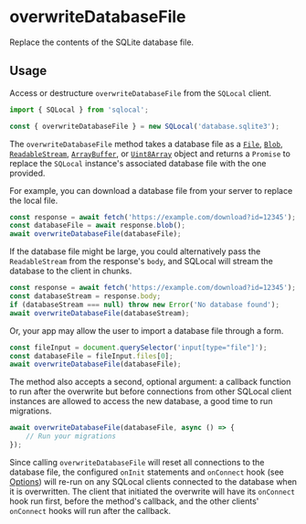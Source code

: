 # overwriteDatabaseFile

Replace the contents of the SQLite database file.

## Usage

Access or destructure `overwriteDatabaseFile` from the `SQLocal` client.

```javascript
import { SQLocal } from 'sqlocal';

const { overwriteDatabaseFile } = new SQLocal('database.sqlite3');
```

The `overwriteDatabaseFile` method takes a database file as a [`File`](https://developer.mozilla.org/en-US/docs/Web/API/File), [`Blob`](https://developer.mozilla.org/en-US/docs/Web/API/Blob), [`ReadableStream`](https://developer.mozilla.org/en-US/docs/Web/API/ReadableStream), [`ArrayBuffer`](https://developer.mozilla.org/en-US/docs/Web/JavaScript/Reference/Global_Objects/ArrayBuffer), or [`Uint8Array`](https://developer.mozilla.org/en-US/docs/Web/JavaScript/Reference/Global_Objects/Uint8Array) object and returns a `Promise` to replace the `SQLocal` instance's associated database file with the one provided.

For example, you can download a database file from your server to replace the local file.

```javascript
const response = await fetch('https://example.com/download?id=12345');
const databaseFile = await response.blob();
await overwriteDatabaseFile(databaseFile);
```

If the database file might be large, you could alternatively pass the `ReadableStream` from the response's `body`, and SQLocal will stream the database to the client in chunks.

```javascript
const response = await fetch('https://example.com/download?id=12345');
const databaseStream = response.body;
if (databaseStream === null) throw new Error('No database found');
await overwriteDatabaseFile(databaseStream);
```

Or, your app may allow the user to import a database file through a form.

```javascript
const fileInput = document.querySelector('input[type="file"]');
const databaseFile = fileInput.files[0];
await overwriteDatabaseFile(databaseFile);
```

The method also accepts a second, optional argument: a callback function to run after the overwrite but before connections from other SQLocal client instances are allowed to access the new database, a good time to run migrations.

```javascript
await overwriteDatabaseFile(databaseFile, async () => {
	// Run your migrations
});
```

Since calling `overwriteDatabaseFile` will reset all connections to the database file, the configured `onInit` statements and `onConnect` hook (see [Options](../guide/setup.md#options)) will re-run on any SQLocal clients connected to the database when it is overwritten. The client that initiated the overwrite will have its `onConnect` hook run first, before the method's callback, and the other clients' `onConnect` hooks will run after the callback.
